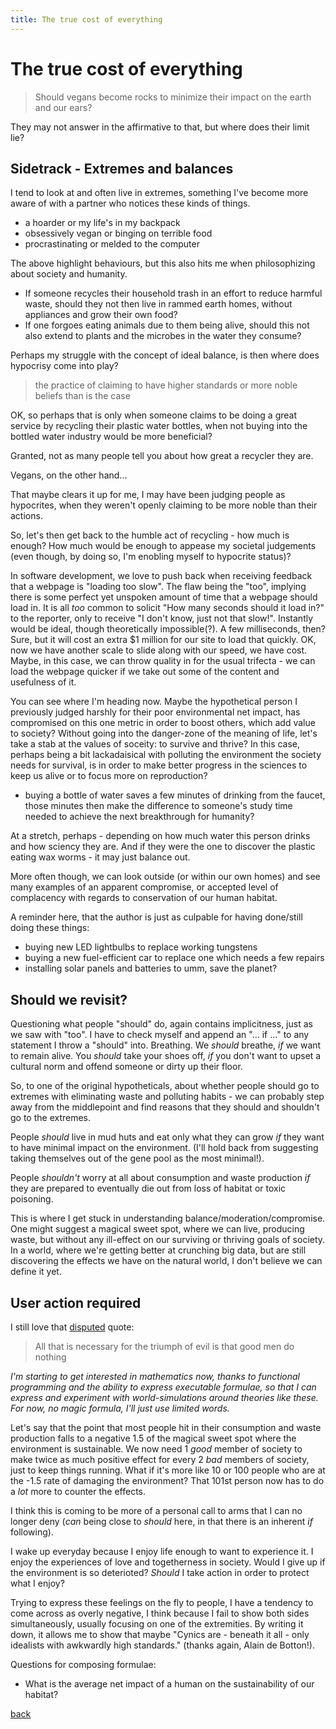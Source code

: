 ```yaml
---
title: The true cost of everything
---
```


# The true cost of everything

> Should vegans become rocks to minimize their impact on the earth and our ears?

They may not answer in the affirmative to that, but where does their limit lie?

## Sidetrack - Extremes and balances

I tend to look at and often live in extremes, something I've become more aware of with a partner who notices these kinds of things.

 - a hoarder or my life's in my backpack
 - obsessively vegan or binging on terrible food
 - procrastinating or melded to the computer 

The above highlight behaviours, but this also hits me when philosophizing about society and humanity. 

 - If someone recycles their household trash in an effort to reduce harmful waste, should they not then live in rammed earth homes, without appliances and grow their own food?
 - If one forgoes eating animals due to them being alive, should this not also extend to plants and the microbes in the water they consume?

Perhaps my struggle with the concept of ideal balance, is then where does hypocrisy come into play? 

> the practice of claiming to have higher standards or more noble beliefs than is the case

OK, so perhaps that is only when someone claims to be doing a great service by recycling their plastic water bottles, when not buying into the bottled water industry would be more beneficial?

Granted, not as many people tell you about how great a recycler they are.

Vegans, on the other hand...

That maybe clears it up for me, I may have been judging people as hypocrites, when they weren't openly claiming to be more noble than their actions.

So, let's then get back to the humble act of recycling - how much is enough? How much would be enough to appease my societal judgements (even though, by doing so, I'm enobling myself to hypocrite status)? 

In software development, we love to push back when receiving feedback that a webpage is "loading too slow". The flaw being the "too", implying there is some perfect yet unspoken amount of time that a webpage should load in. It is all *too* common to solicit "How many seconds should it load in?" to the reporter, only to receive "I don't know, just not that slow!". Instantly would be ideal, though theoretically impossible(?). A few milliseconds, then? Sure, but it will cost an extra $1 million for our site to load that quickly. OK, now we have another scale to slide along with our speed, we have cost. Maybe, in this case, we can throw quality in for the usual trifecta - we can load the webpage quicker if we take out some of the content and usefulness of it. 

You can see where I'm heading now. Maybe the hypothetical person I previously judged harshly for their poor environmental net impact, has compromised on this one metric in order to boost others, which add value to society? Without going into the danger-zone of the meaning of life, let's take a stab at the values of soceity: to survive and thrive? In this case, perhaps being a bit lackadaisical with polluting the environment the society needs for survival, is in order to make better progress in the sciences to keep us alive or to focus more on reproduction?

 - buying a bottle of water saves a few minutes of drinking from the faucet, those minutes then make the difference to someone's study time needed to achieve the next breakthrough for humanity?

At a stretch, perhaps - depending on how much water this person drinks and how sciency they are. And if they were the one to discover the plastic eating wax worms - it may just balance out. 

More often though, we can look outside (or within our own homes) and see many examples of an apparent compromise, or accepted level of complacency with regards to conservation of our human habitat.

A reminder here, that the author is just as culpable for having done/still doing these things:

 - buying new LED lightbulbs to replace working tungstens
 - buying a new fuel-efficient car to replace one which needs a few repairs
 - installing solar panels and batteries to umm, save the planet?

## Should we revisit?

Questioning what people "should" do, again contains implicitness, just as we saw with "too". I have to check myself and append an "... if ..." to any statement I throw a "should" into. Breathing. We *should* breathe, *if* we want to remain alive. You *should* take your shoes off, *if* you don't want to upset a cultural norm and offend someone or dirty up their floor. 

So, to one of the original hypotheticals, about whether people should go to extremes with eliminating waste and polluting habits - we can probably step away from the middlepoint and find reasons that they should and shouldn't go to the extremes. 

People *should* live in mud huts and eat only what they can grow *if* they want to have minimal impact on the environment. (I'll hold back from suggesting taking themselves out of the gene pool as the most minimal!). 

People *shouldn't* worry at all about consumption and waste production *if* they are prepared to eventually die out from loss of habitat or toxic poisoning.

This is where I get stuck in understanding balance/moderation/compromise. One might suggest a magical sweet spot, where we can live, producing waste, but without any ill-effect on our surviving or thriving goals of society. In a world, where we're getting better at crunching big data, but are still discovering the effects we have on the natural world, I don't believe we can define it yet.

## User action required

I still love that [disputed](https://en.wikiquote.org/wiki/Edmund_Burke#Disputed) quote:

> All that is necessary for the triumph of evil is that good men do nothing  

*I'm starting to get interested in mathematics now, thanks to functional programming and the ability to express executable formulae, so that I can express and experiment with world-simulations around theories like these. For now, no magic formula, I'll just use limited words.*

Let's say that the point that most people hit in their consumption and waste production falls to a negative 1.5 of the magical sweet spot where the environment is sustainable. We now need 1 *good* member of society to make twice as much positive effect for every 2 *bad* members of society, just to keep things running. What if it's more like 10 or 100 people who are at the -1.5 rate of damaging the environment? That 101st person now has to do a *lot* more to counter the effects. 

I think this is coming to be more of a personal call to arms that I can no longer deny (*can* being close to *should* here, in that there is an inherent *if* following). 

I wake up everyday because I enjoy life enough to want to experience it. I enjoy the experiences of love and togetherness in society. Would I give up if the environment is so deterioted? *Should* I take action in order to protect what I enjoy?  

Trying to express these feelings on the fly to people, I have a tendency to come across as overly negative, I think because I fail to show both sides simultaneously, usually focusing on one of the extremities. By writing it down, it allows me to show that maybe "Cynics are - beneath it all - only idealists with awkwardly high standards." (thanks again, Alain de Botton!).
 
Questions for composing formulae: 

 - What is the average net impact of a human on the sustainability of our habitat?


[back](/)
